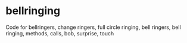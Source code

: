 # bellringing
Code for bellringers, change ringers, full circle ringing, bell ringers, bell ringing, methods, calls, bob, surprise, touch

